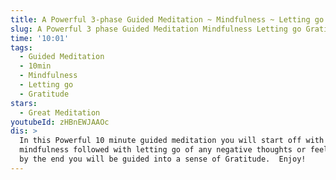```yaml
---
title: A Powerful 3-phase Guided Meditation ~ Mindfulness ~ Letting go ~ Gratitude
slug: A Powerful 3 phase Guided Meditation Mindfulness Letting go Gratitude
time: '10:01'
tags:
  - Guided Meditation
  - 10min
  - Mindfulness
  - Letting go
  - Gratitude
stars:
  - Great Meditation
youtubeId: zHBnEWJAAOc
dis: >
  In this Powerful 10 minute guided meditation you will start off with
  mindfulness followed with letting go of any negative thoughts or feelings, and
  by the end you will be guided into a sense of Gratitude.  Enjoy!
---
```


